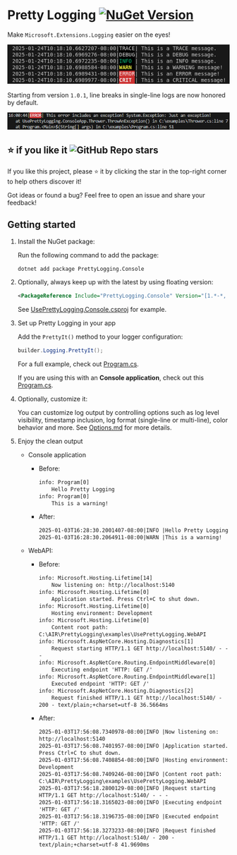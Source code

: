# Pretty Logging [![NuGet Version](https://img.shields.io/nuget/vpre/PrettyLogging.Console?style=flat)](https://www.nuget.org/packages/PrettyLogging.Console)

Make `Microsoft.Extensions.Logging` easier on the eyes!

![A image shows the logging output](https://raw.githubusercontent.com/xiaomi7732/PrettyLogging/main/docs/images/logging.png)

Starting from version `1.0.1`, line breaks in single-line logs are now honored by default.

![A image shows the line breaker](https://raw.githubusercontent.com/xiaomi7732/PrettyLogging/main/docs/images/line-breaker-message.png)

## ⭐ if you like it ![GitHub Repo stars](https://img.shields.io/github/stars/xiaomi7732/PrettyLogging?style=plastic)

If you like this project, please ⭐️ it by clicking the star in the top-right corner to help others discover it!

Got ideas or found a bug? Feel free to open an issue and share your feedback!

## Getting started

1. Install the NuGet package:

    Run the following command to add the package:

    ```shell
    dotnet add package PrettyLogging.Console
    ```

1. Optionally, always keep up with the latest by using floating version:

    ```xml
    <PackageReference Include="PrettyLogging.Console" Version="[1.*-*, 2.0)" />
    ```

    See [UsePrettyLogging.Console.csproj](https://github.com/xiaomi7732/PrettyLogging/blob/757621b339f0ccd7d7fc47e97e8a87dddd8ed4ed/examples/UsePrettyLogging.Console/UsePrettyLogging.Console.csproj#L5) for example.

1. Set up Pretty Logging in your app

    Add the `PrettyIt()` method to your logger configuration:

    ```csharp
    builder.Logging.PrettyIt();
    ```

    For a full example, check out [Program.cs](./examples/UsePrettyLogging.WebAPI/Program.cs).

    If you are using this with an **Console application**, check out this [Program.cs](examples/UsePrettyLogging.Console/Program.cs).

1. Optionally, customize it:

    You can customize log output by controlling options such as log level visibility, timestamp inclusion, log format (single-line or multi-line), color behavior and more. See [Options.md](docs/Options.md) for more details.

1. Enjoy the clean output

    * Console application
        * Before:

            ```log
            info: Program[0]
                Hello Pretty Logging
            info: Program[0]
                This is a warning!
            ```

        * After:

            ```log
            2025-01-03T16:28:30.2001407-08:00|INFO |Hello Pretty Logging
            2025-01-03T16:28:30.2064911-08:00|WARN |This is a warning!
            ```

    * WebAPI:
        * Before:

            ```log
            info: Microsoft.Hosting.Lifetime[14]
                Now listening on: http://localhost:5140
            info: Microsoft.Hosting.Lifetime[0]
                Application started. Press Ctrl+C to shut down.
            info: Microsoft.Hosting.Lifetime[0]
                Hosting environment: Development
            info: Microsoft.Hosting.Lifetime[0]
                Content root path: C:\AIR\PrettyLogging\examples\UsePrettyLogging.WebAPI
            info: Microsoft.AspNetCore.Hosting.Diagnostics[1]
                Request starting HTTP/1.1 GET http://localhost:5140/ - - -
            info: Microsoft.AspNetCore.Routing.EndpointMiddleware[0]
                Executing endpoint 'HTTP: GET /'
            info: Microsoft.AspNetCore.Routing.EndpointMiddleware[1]
                Executed endpoint 'HTTP: GET /'
            info: Microsoft.AspNetCore.Hosting.Diagnostics[2]
                Request finished HTTP/1.1 GET http://localhost:5140/ - 200 - text/plain;+charset=utf-8 36.5664ms
            ```

        * After:

            ```log
            2025-01-03T17:56:08.7340978-08:00|INFO |Now listening on: http://localhost:5140
            2025-01-03T17:56:08.7401957-08:00|INFO |Application started. Press Ctrl+C to shut down.
            2025-01-03T17:56:08.7408854-08:00|INFO |Hosting environment: Development
            2025-01-03T17:56:08.7409246-08:00|INFO |Content root path: C:\AIR\PrettyLogging\examples\UsePrettyLogging.WebAPI
            2025-01-03T17:56:18.2800129-08:00|INFO |Request starting HTTP/1.1 GET http://localhost:5140/ - - -
            2025-01-03T17:56:18.3165023-08:00|INFO |Executing endpoint 'HTTP: GET /'
            2025-01-03T17:56:18.3196735-08:00|INFO |Executed endpoint 'HTTP: GET /'
            2025-01-03T17:56:18.3273233-08:00|INFO |Request finished HTTP/1.1 GET http://localhost:5140/ - 200 - text/plain;+charset=utf-8 41.9690ms
            ```
